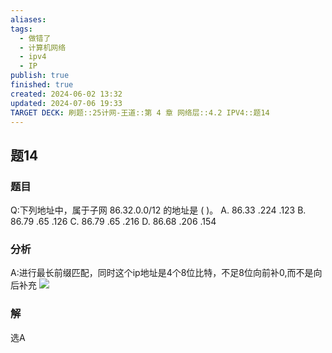 ```yaml
---
aliases: 
tags:
  - 做错了
  - 计算机网络
  - ipv4
  - IP
publish: true
finished: true
created: 2024-06-02 13:32
updated: 2024-07-06 19:33
TARGET DECK: 刷题::25计网-王道::第 4 章 网络层::4.2 IPV4::题14
---
```


## 题14 
### 题目
Q:下列地址中，属于子网 86.32.0.0/12 的地址是 ( )。
A. 86.33 .224 .123 B. 86.79 .65 .126
C. 86.79 .65 .216 D. 86.68 .206 .154
### 分析
A:进行最长前缀匹配，同时这个ip地址是4个8位比特，不足8位向前补0,而不是向后补充
![](https://img.hwenyi.live/202407060053037.webp)
### 解
选A
<!--ID: 1719990760007-->

